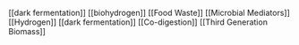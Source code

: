 [[dark fermentation]]
[[biohydrogen]]
[[Food Waste]]
[[Microbial Mediators]]
[[Hydrogen]]
[[dark fermentation]]
[[Co-digestion]]
[[Third Generation Biomass]]
